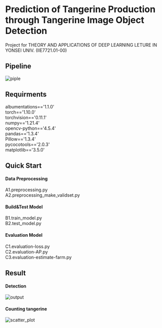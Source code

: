 # Prediction of Tangerine Production through Tangerine Image Object Detection
Project for THEORY AND APPLICATIONS OF DEEP LEARNING LETURE IN YONSEI UNIV. (IIE7721.01-00)
## Pipeline
![piple](/fig/pipline.jpg)

## Requirments
albumentations=='1.1.0'   
torch=='1.10.0'  
torchvision=='0.11.1'  
numpy=='1.21.4'  
opencv-python=='4.5.4'  
pandas=='1.3.4'  
Pillow=='1.3.4'  
pycocotools=='2.0.3'  
matplotlib=='3.5.0'  

## Quick Start
#### Data Preprocessing
A1.preprocessing.py  
A2.preprocessing_make_validset.py  

#### Build&Test Model  
B1.train_model.py  
B2.test_model.py  

#### Evaluation Model  
C1.evaluation-loss.py   
C2.evaluation-AP.py  
C3.evaluation-estimate-farm.py   


## Result
#### Detection
![output](/fig/output.png)  

#### Counting tangerine 
![scatter_plot](/fig/scatter_plot.jpg)  

